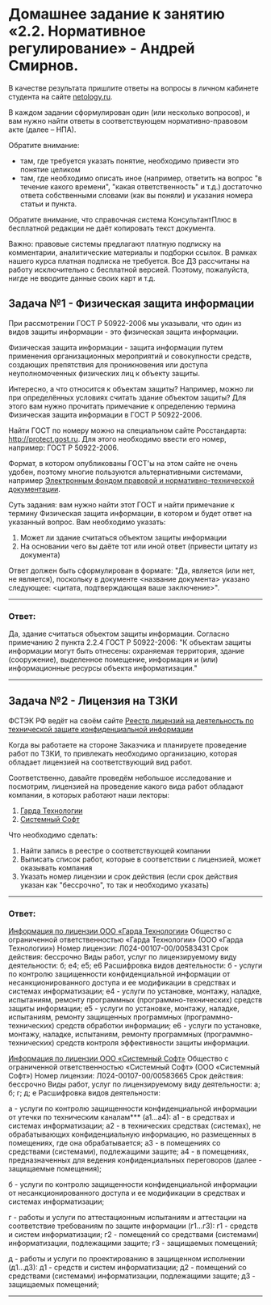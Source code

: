 # Домашнее задание к занятию «2.2. Нормативное регулирование» - Андрей Смирнов.

В качестве результата пришлите ответы на вопросы в личном кабинете студента на сайте [netology.ru](https://netology.ru).

В каждом задании сформулирован один (или несколько вопросов), и вам нужно найти ответы в соответствующем нормативно-правовом акте (далее – НПА).

Обратите внимание:
* там, где требуется указать понятие, необходимо привести это понятие целиком 
* там, где необходимо описать иное (например, ответить на вопрос "в течение какого времени", "какая ответственность" и т.д.) достаточно ответа собственными словами (как вы поняли) и указания номера статьи и пункта.

Обратите внимание, что справочная система КонсультантПлюс в бесплатной редакции не даёт копировать текст документа.

Важно: правовые системы предлагают платную подписку на комментарии, аналитические материалы и подборки ссылок. В рамках нашего курса платная подписка не требуется. Все ДЗ рассчитаны на работу исключительно с бесплатной версией. Поэтому, пожалуйста, нигде не вводите данные своих карт и т.д.

## Задача №1 - Физическая защита информации

При рассмотрении ГОСТ Р 50922-2006 мы указывали, что один из видов защиты информации - это физическая защита информации.

Физическая защита информации - защита информации путем применения организационных мероприятий и совокупности средств, создающих препятствия для проникновения или доступа неуполномоченных физических лиц к объекту защиты.

Интересно, а что относится к объектам защиты? Например, можно ли при определённых условиях считать здание объектом защиты? Для этого вам нужно прочитать примечание к определению термина Физическая защита информации в ГОСТ Р 50922-2006.

Найти ГОСТ по номеру можно на специальном сайте Росстандарта: http://protect.gost.ru. Для этого необходимо ввести его номер, например: ГОСТ Р 50922-2006.

Формат, в котором опубликованы ГОСТ'ы на этом сайте не очень удобен, поэтому многие пользуются альтернативными системами, например [Электронным фондом правовой и нормативно-технической документации](http://docs.cntd.ru).

Суть задания: вам нужно найти этот ГОСТ и найти примечание к термину Физическая защита информации, в котором и будет ответ на указанный вопрос. Вам необходимо указать:
1. Может ли здание считаться объектом защиты информации
1. На основании чего вы даёте тот или иной ответ (привести цитату из документа)

Ответ должен быть сформулирован в формате: "Да, является (или нет, не является), поскольку в документе <название документа> указано следующее: <цитата, подтверждающая ваше заключение>".


-----


### Ответ:

Да, здание считаться объектом защиты информации. Согласно примечанию 2 пункта 2.2.4 ГОСТ Р 50922-2006: "К объектам защиты информации могут быть отнесены: охраняемая территория, здание (сооружение), выделенное помещение, информация и (или) информационные ресурсы объекта информатизации."

-----

## Задача №2 - Лицензия на ТЗКИ

ФСТЭК РФ ведёт на своём сайте [Реестр лицензий на деятельность по технической защите конфиденциальной информации](https://reestr.fstec.ru/)

Когда вы работаете на стороне Заказчика и планируете проведение работ по ТЗКИ, то привлекать необходимо организацию, которая обладает лицензией на соответствующий вид работ.

Соответственно, давайте проведём небольшое исследование и посмотрим, лицензией на проведение какого вида работ обладают компании, в которых работают наши лекторы:

1. [Гарда Технологии](https://gardatech.ru)
1. [Системный Софт](https://www.syssoft.ru)

Что необходимо сделать:
1. Найти запись в реестре о соответствующей компании
1. Выписать список работ, которые в соответствии с лицензией, может оказывать компания
1. Указать номер лицензии и срок действия (если срок действия указан как "бессрочно", то так и необходимо указать)


-----


### Ответ:

[Информация по лицензии ООО «Гарда Технологии»](https://reestr.fstec.ru/regview1?guid=c00a4bb8-0a43-4234-941d-1de51045f341)
Общество с ограниченной ответственностью «Гарда Технологии» (ООО «Гарда Технологии»)
Номер лицензии: Л024-00107-00/00583431
Срок действия: бессрочно
Виды работ, услуг по лицензируемому виду деятельности: б; е4; е5; е6
Расшифровка видов деятельности:
б - услуги по контролю защищенности конфиденциальной информации от несанкционированного доступа и ее модификации в средствах и системах информатизации;
е4 - услуги по установке, монтажу, наладке, испытаниям, ремонту программных (программно-технических) средств защиты информации;
е5 - услуги по установке, монтажу, наладке, испытаниям, ремонту защищенных программных (программно-технических) средств обработки информации;
e6 - услуги по установке, монтажу, наладке, испытаниям, ремонту программных (программно-технических) средств контроля эффективности защиты информации.


[Информация по лицензии ООО «Системный Софт»](https://reestr.fstec.ru/regview1?guid=2620e7d7-8b0a-4bf9-b98f-0c79f26f640b)
Общество с ограниченной ответственностью «Системный Софт» (ООО «Системный Софт»)
Номер лицензии: Л024-00107-00/00583665
Срок действия: бессрочно
Виды работ, услуг по лицензируемому виду деятельности: а; б; г; д; е
Расшифровка видов деятельности:

а - услуги по контролю защищенности конфиденциальной информации от утечки по техническим каналам*** (а1...а4):
 а1 - в средствах и системах информатизации;
 а2 - в технических средствах (системах), не обрабатывающих конфиденциальную информацию, но размещенных в помещениях, где она обрабатывается;
 а3 - в помещениях со средствами (системами), подлежащими защите;
 а4 - в помещениях, предназначенных для ведения конфиденциальных переговоров (далее - защищаемые помещения);

б - услуги по контролю защищенности конфиденциальной информации от несанкционированного доступа и ее модификации в средствах и системах информатизации;

г - работы и услуги по аттестационным испытаниям и аттестации на соответствие требованиям по защите информации (г1...г3):
 г1 - средств и систем информатизации;
 г2 - помещений со средствами (системами) информатизации, подлежащими защите;
 г3 - защищаемых помещений;

д - работы и услуги по проектированию в защищенном исполнении (д1...д3):
 д1 - средств и систем информатизации;
 д2 - помещений со средствами (системами) информатизации, подлежащими защите;
 д3 - защищаемых помещений;

-----
